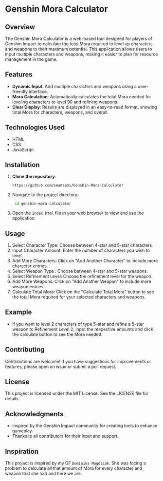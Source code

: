 # Genshin Mora Calculator

## Overview
The Genshin Mora Calculator is a web-based tool designed for players of Genshin Impact to calculate the total Mora required to level up characters and weapons to their maximum potential. This application allows users to input multiple characters and weapons, making it easier to plan for resource management in the game.

## Features
- **Dynamic Input**: Add multiple characters and weapons using a user-friendly interface.
- **Mora Calculation**: Automatically calculates the total Mora needed for leveling characters to level 90 and refining weapons.
- **Clear Display**: Results are displayed in an easy-to-read format, showing total Mora for characters, weapons, and overall.

## Technologies Used
- HTML
- CSS
- JavaScript

## Installation
1. **Clone the repository**:
   ```bash
   https://github.com/seamsami/Genshin-Mora-Calculator
 2. Navigate to the project directory:
    ```bash
     cd genshin-mora-calculator
    ```
  3. Open the `index.html` file in your web browser to view and use the application.
## Usage
 1. Select Character Type: Choose between 4-star and 5-star characters.
 2. Input Character Amount: Enter the number of characters you wish to level.
 3. Add More Characters: Click on "Add Another Character" to include more character entries.
 4. Select Weapon Type : Choose between 4-star and 5-star weapons.
 5. Select Refinement Level: Choose the refinement level for the weapon.
 6. Add More Weapons: Click on "Add Another Weapon" to include more weapon entries.
 7. Calculate Total Mora: Click on the "Calculate Total Mora" button to see the total Mora required for your selected characters and weapons.
## Example
 - If you want to level 2 characters of type 5-star and refine a 5-star weapon to Refinement Level 2, input the respective amounts and click the calculate button to see the Mora needed.
## Contributing
Contributions are welcome! If you have suggestions for improvements or features, please open an issue or submit a pull request.

## License
This project is licensed under the MIT License. See the LICENSE file for details.

## Acknowledgments
 - Inspired by the Genshin Impact community for creating tools to enhance gameplay.
 - Thanks to all contributors for their input and support.

## Inspiration
This project is inspired by my GF `Dominika Magdziak`. She was facing a problem to calculate all that amount of Mora for every character and weapon that she had and here we are.
